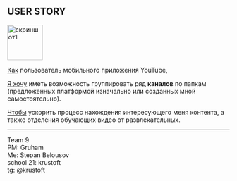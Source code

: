 ## USER STORY

<img src="youtube.png" alt="скриншот1" width="80"/>

<u>Как</u> пользователь мобильного приложения YouTube,

<u>Я хочу</u> иметь возможность группировать ряд **каналов** по папкам (предложенных платформой изначально или созданных мной самостоятельно).

<u>Чтобы</u> ускорить процесс нахождения интересующего меня контента, а также отделения обучающих видео от развлекательных.

---
Team 9  
PM: Gruham  
Me: Stepan Belousov  
school 21: krustoft  
tg: @krustoft  
